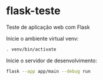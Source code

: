 # flask-teste
Teste de aplicação web com Flask

Inicie o ambiente virtual venv: 

```bash
. venv/bin/activate
```

Inicie o servidor de desenvolvimento:

```bash
flask --app app/main --debug run
```
